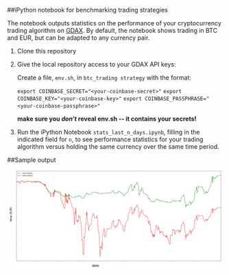 ##iPython notebook for benchmarking trading strategies

The notebook outputs statistics on the performance of
your cryptocurrency trading algorithm on [GDAX](https://www.gdax.com/). By default, the notebook shows trading in BTC
and EUR, but can be adapted to any currency pair. 


1. Clone this repository
2. Give the local repository access to your GDAX API keys:

    Create a file, `env.sh`, in `btc_trading strategy` with the format:

   `export COINBASE_SECRET="<your-coinbase-secret>"`
`export COINBASE_KEY="<your-coinbase-key>"`
`export COINBASE_PASSPHRASE="<your-coinbase-passphrase>"`

   **make sure you _don't_ reveal env.sh -- it contains your secrets!**

3. Run the iPython Notebook `stats_last_n_days.ipynb`, filling in the indicated field for `n`,
to see performance statistics for your trading algorithm versus holding the same 
currency over the same time period. 

##Sample output

![Sample figure produced by the notebook](/sample_output.png)